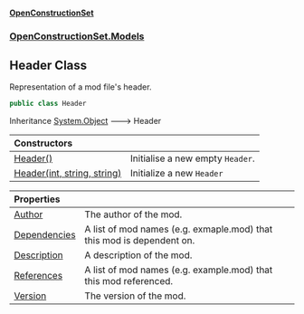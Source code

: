 #### [OpenConstructionSet](index 'index')
### [OpenConstructionSet.Models](index#OpenConstructionSet_Models 'OpenConstructionSet.Models')
## Header Class
Representation of a mod file's header.  
```csharp
public class Header
```

Inheritance [System.Object](https://docs.microsoft.com/en-us/dotnet/api/System.Object 'System.Object') &#129106; Header  

| Constructors | |
| :--- | :--- |
| [Header()](NSo8H6_et0owu8daWdCKOg 'OpenConstructionSet.Models.Header.Header()') | Initialise a new empty `Header`.<br/> |
| [Header(int, string, string)](KZHdT3A15FY8nC9pefcV9A 'OpenConstructionSet.Models.Header.Header(int, string, string)') | Initialize a new `Header` |

| Properties | |
| :--- | :--- |
| [Author](lGyuYXMmvyxq70Bk42TX3Q 'OpenConstructionSet.Models.Header.Author') | The author of the mod.<br/> |
| [Dependencies](h4l4xhMcov6ci9tyVJJ2XA 'OpenConstructionSet.Models.Header.Dependencies') | A list of mod names (e.g. exmaple.mod) that this mod is dependent on.<br/> |
| [Description](URZ2q7JWkMKXRUO1iVjq5w 'OpenConstructionSet.Models.Header.Description') | A description of the mod.<br/> |
| [References](aAnr34MVB3k29mheEnr1gQ 'OpenConstructionSet.Models.Header.References') | A list of mod names (e.g. example.mod) that this mod referenced.<br/> |
| [Version](KeVpPBJpc3TVVvQgPECf1A 'OpenConstructionSet.Models.Header.Version') | The version of the mod.<br/> |
